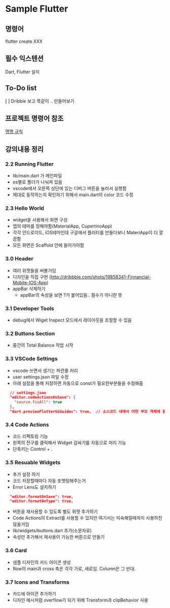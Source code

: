 # Sample Flutter

## 명령어

flutter create XXX

## 필수 익스텐션

Dart, Flutter 설치

## To-Do list

[ ] Dribble 보고 똑같이 .. 만들어보기

## 프로젝트 명령어 참조

[명명 규칙](https://dart.dev/tools/pub/pubspec#name) </br>

## 강의내용 정리

### 2.2 Running Flutter

- lib/main.dart 가 메인파일
- os별로 폴더가 나눠져 있음
- vscode에서 오른쪽 상단에 있는 디버그 버튼을 눌러서 실행함
- 제대로 동작하는지 확인하기 위해서 main.dart의 color 코드 수정

### 2.3 Hello World

- widget을 사용해서 화면 구성
- 앱의 테마를 정해야함(MaterialApp, CupertinoApp)
- 각각 안드로이드, iOS테마인데 구글에서 플러터를 만들다보니 MateriApp이 더 깔끔함
- 모든 화면은 Scaffold 안에 들어가야함

### 3.0 Header

- 여러 위젯들을 써볼거임
- 디자인을 직접 구현 (<http://dribbble.com/shots/19858341-Finnancial-Mobile-IOS-App>)
- appBar 삭제하기
  - appBar의 속성을 보면 ?가 붙어있음.. 필수가 아니란 뜻

### 3.1 Developer Tools

- debug에서 Wiget Inspect 모드에서 레이아웃을 조절할 수 있음

### 3.2 Buttons Section

- 중간의 Total Balance 작업 시작

### 3.3 VSCode Settings

- vscode 쓰면서 생기는 파란줄 처리
- user settings.json 파일 수정
- 아래 설정을 통해 저장하면 자동으로 const가 필요한부분들을 수정해줌

```json
  // settings.json 
  "editor.codeActionsOnSave": {
    "source.fixAll": true
  },
  "dart.previewFlutterUiGuides": true,  // 소스코드 내에서 어떤 부모 객체에 들어간 요소인지 나오게 됨
```

### 3.4 Code Actions

- 코드 리팩토링 기능
- 왼쪽의 전구를 클릭해서 Widget 감싸기를 자동으로 처리 가능
- 단축키는 Control + .

### 3.5 Resuable Widgets

- 추가 설정 하기
- 코드 저장할때마다 자동 포멧팅해주는거
- Error Lens도 설치하기

```json
  "editor.formatOnSave": true,
  "editor.formatOnType": true,
```

- 버튼을 재사용할 수 있도록 별도 위젯 추가하기
- Code Actions의 Extract를 사용할 수 있지만 여기서는 익숙해질때까지 사용하진 않을거임
- lib/widgets/buttons.dart 추가(소문자로)
- 속성만 추가해서 재사용이 가능한 버튼으로 만들기

### 3.6 Card

- 샘플 디자인의 카드 아이콘 생성
- Row의 main과 cross 축은 각각 가로, 세로임. Column은 그 반대.

### 3.7 Icons and Transforms

- 카드에 아이콘 추가하기
- 디자인 예시처럼 overflow가 되기 위해 Transform과 clipBehavior 사용
